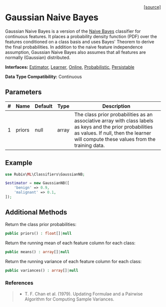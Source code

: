 <span style="float:right;"><a href="https://github.com/RubixML/ML/blob/master/src/Classifiers/GaussianNB.php">[source]</a></span>

# Gaussian Naive Bayes
Gaussian Naive Bayes is a version of the [Naive Bayes](naive-bayes.md) classifier for continuous features. It places a probability density function (PDF) over the features conditioned on a class basis and uses Bayes' Theorem to derive the final probabilities. In addition to the naive feature independence assumption, Gaussian Naive Bayes also assumes that all features are normally (Gaussian) distributed.

**Interfaces:** [Estimator](../estimator.md), [Learner](../learner.md), [Online](../online.md), [Probabilistic](../probabilistic.md), [Persistable](../persistable.md)

**Data Type Compatibility:** Continuous

## Parameters
| # | Name | Default | Type | Description |
|---|---|---|---|---|
| 1 | priors | null | array | The class prior probabilities as an associative array with class labels as keys and the prior probabilities as values. If null, then the learner will compute these values from the training data. |

## Example
```php
use Rubix\ML\Classifiers\GaussianNB;

$estimator = new GaussianNB([
	'benign' => 0.9,
	'malignant' => 0.1,
]);
```

## Additional Methods
Return the class prior probabilities:
```php
public priors() : float[]|null
```

Return the running mean of each feature column for each class:
```php
public means() : array[]|null
```

Return the running variance of each feature column for each class:
```php
public variances() : array[]|null
```

### References
>- T. F. Chan et al. (1979). Updating Formulae and a Pairwise Algorithm for Computing Sample Variances.